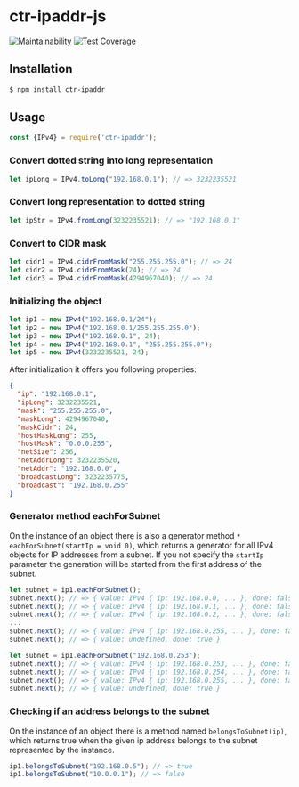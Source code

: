 # ctr-ipaddr-js

[![Maintainability](https://api.codeclimate.com/v1/badges/369491a92154d4431283/maintainability)](https://codeclimate.com/github/crabtree/ctr-ipaddr-js/maintainability)
[![Test Coverage](https://api.codeclimate.com/v1/badges/369491a92154d4431283/test_coverage)](https://codeclimate.com/github/crabtree/ctr-ipaddr-js/test_coverage)

## Installation

```bash
$ npm install ctr-ipaddr
```

## Usage

```js
const {IPv4} = require('ctr-ipaddr');
```

### Convert dotted string into long representation

```js
let ipLong = IPv4.toLong("192.168.0.1"); // => 3232235521
```

### Convert long representation to dotted string

```js
let ipStr = IPv4.fromLong(3232235521); // => "192.168.0.1"
```

### Convert to CIDR mask

```js
let cidr1 = IPv4.cidrFromMask("255.255.255.0"); // => 24
let cidr2 = IPv4.cidrFromMask(24); // => 24
let cidr3 = IPv4.cidrFromMask(4294967040); // => 24
```

### Initializing the object

```js
let ip1 = new IPv4("192.168.0.1/24");
let ip2 = new IPv4("192.168.0.1/255.255.255.0");
let ip3 = new IPv4("192.168.0.1", 24);
let ip4 = new IPv4("192.168.0.1", "255.255.255.0");
let ip5 = new IPv4(3232235521, 24);
```

After initialization it offers you following properties:

```json
{
  "ip": "192.168.0.1",
  "ipLong": 3232235521,
  "mask": "255.255.255.0",
  "maskLong": 4294967040,
  "maskCidr": 24,
  "hostMaskLong": 255,
  "hostMask": "0.0.0.255",
  "netSize": 256,
  "netAddrLong": 3232235520,
  "netAddr": "192.168.0.0",
  "broadcastLong": 3232235775,
  "broadcast": "192.168.0.255" 
}
```

### Generator method eachForSubnet

On the instance of an object there is also a generator method ```* eachForSubnet(startIp = void 0)```, which returns a generator for all IPv4 objects for IP addresses from a subnet. If you not specify the ```startIp``` parameter the generation will be started from the first address of the subnet.

```js
let subnet = ip1.eachForSubnet();
subnet.next(); // => { value: IPv4 { ip: 192.168.0.0, ... }, done: false }
subnet.next(); // => { value: IPv4 { ip: 192.168.0.1, ... }, done: false }
subnet.next(); // => { value: IPv4 { ip: 192.168.0.2, ... }, done: false }
...
subnet.next(); // => { value: IPv4 { ip: 192.168.0.255, ... }, done: false }
subnet.next(); // => { value: undefined, done: true }
```

```js
let subnet = ip1.eachForSubnet("192.168.0.253");
subnet.next(); // => { value: IPv4 { ip: 192.168.0.253, ... }, done: false }
subnet.next(); // => { value: IPv4 { ip: 192.168.0.254, ... }, done: false }
subnet.next(); // => { value: IPv4 { ip: 192.168.0.255, ... }, done: false }
subnet.next(); // => { value: undefined, done: true }
```

### Checking if an address belongs to the subnet

On the instance of an object there is a method named `belongsToSubnet(ip)`, which returns true when the given ip address belongs to the subnet represented by the instance.

```js
ip1.belongsToSubnet("192.168.0.5"); // => true
ip1.belongsToSubnet("10.0.0.1"); // => false
```

